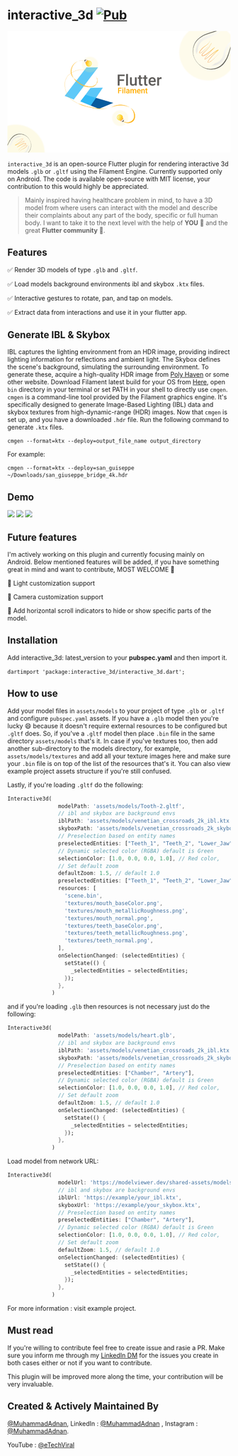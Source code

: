 # interactive_3d [![Pub](https://img.shields.io/pub/v/interactive_3d.svg)](https://pub.dev/packages/interactive_3d)

![Logo](assets/FlutterFilament_logo.png)

`interactive_3d` is an open-source Flutter plugin for rendering interactive 3d models `.glb` or `.gltf` using the Filament Engine. Currently supported only on Android. The code is available open-source with MIT license, your contribution to this would highly be appreciated.

> Mainly inspired having healthcare problem in mind, to have a 3D model from where users can interact with the model and describe their complaints about any part of the body, specific or full human body. I want to take it to the next level with the help of **YOU** 🫵 and the great **Flutter community** 💙.

## Features

✅  Render 3D models of type `.glb` and `.gltf`.

✅  Load models background environments ibl and skybox `.ktx` files.

✅  Interactive gestures to rotate, pan, and tap on models.

✅  Extract data from interactions and use it in your flutter app.

## Generate IBL & Skybox

IBL captures the lighting environment from an HDR image, providing indirect lighting information for reflections and ambient light. The Skybox defines the scene's background, simulating the surrounding environment. To generate these, acquire a high-quality HDR image from [Poly Haven](https://polyhaven.com/) or some other website. Download Filament latest build for your OS from [Here](https://github.com/google/filament/releases), open `bin` directory in your terminal or set PATH in your shell to directly use `cmgen`. `cmgen` is a command-line tool provided by the Filament graphics engine. It's specifically designed to generate Image-Based Lighting (IBL) data and skybox textures from high-dynamic-range (HDR) images. Now that `cmgen` is set up, and you have a downloaded `.hdr` file. Run the following command to generate `.ktx` files.

```
cmgen --format=ktx --deploy=output_file_name output_directory
```
For example:
```
cmgen --format=ktx --deploy=san_guiseppe ~/Downloads/san_giuseppe_bridge_4k.hdr 
```

## Demo

<p float="left">
 <img src="https://media.giphy.com/media/LpzldzEwdglpoRJnrU/giphy.gif" width=200 />
 <img src="https://media.giphy.com/media/nK7JDBH330RSaqi5y6/giphy.gif" width=200 />
 <img src="https://media.giphy.com/media/YTh9FdZIaIqZd6KXR6/giphy.gif" width=200 />
</p>

## Future features
I'm actively working on this plugin and currently focusing mainly on Android. Below mentioned features will be added, if you have something great in mind and want to contribute, MOST WELCOME 🤗

🚀 Light customization support

🚀 Camera customization support

🚀 Add horizontal scroll indicators to hide or show specific parts of the model.


## Installation

Add interactive_3d: latest_version to your **pubspec.yaml** and then import it.

```dartimport 'package:interactive_3d/interactive_3d.dart';```

## How to use

Add your model files in `assets/models` to your project of type `.glb` or `.gltf` and configure `pubspec.yaml` assets. If you have a `.glb` model then you're lucky 😄 because it doesn't require external resources to be configured but `.gltf` does. So, if you've a `.gltf` model then place `.bin` file in the same directory `assets/models` that's it. In case if you've textures too, then add another sub-directory to the models directory, for example, `assets/models/textures` and add all your texture images here and make sure your `.bin` file is on top of the list of the resources that's it. You can also view example project assets structure if you're still confused. 

Lastly, if you're loading `.gltf` do the following:

```dart
Interactive3d(
                modelPath: 'assets/models/Tooth-2.gltf',
                // ibl and skybox are background envs
                iblPath: 'assets/models/venetian_crossroads_2k_ibl.ktx',
                skyboxPath: 'assets/models/venetian_crossroads_2k_skybox.ktx',
                // Preselection based on entity names
                preselectedEntities: ["Teeth_1", "Teeth_2", "Lower_Jaw"],
                // Dynamic selected color (RGBA) default is Green
                selectionColor: [1.0, 0.0, 0.0, 1.0], // Red color,
                // Set default zoom
                defaultZoom: 1.5, // default 1.0
                preselectedEntities: ["Teeth_1", "Teeth_2", "Lower_Jaw"],
                resources: [
                  'scene.bin',
                  'textures/mouth_baseColor.png',
                  'textures/mouth_metallicRoughness.png',
                  'textures/mouth_normal.png',
                  'textures/teeth_baseColor.png',
                  'textures/teeth_metallicRoughness.png',
                  'textures/teeth_normal.png',
                ],
                onSelectionChanged: (selectedEntities) {
                  setState(() {
                    _selectedEntities = selectedEntities;
                  });
                },
              )
```

and if you're loading `.glb` then resources is not necessary just do the following:

```dart
Interactive3d(
                modelPath: 'assets/models/heart.glb',
                // ibl and skybox are background envs
                iblPath: 'assets/models/venetian_crossroads_2k_ibl.ktx',
                skyboxPath: 'assets/models/venetian_crossroads_2k_skybox.ktx',
                // Preselection based on entity names
                preselectedEntities: ["Chamber", "Artery"],
                // Dynamic selected color (RGBA) default is Green
                selectionColor: [1.0, 0.0, 0.0, 1.0], // Red color,
                // Set default zoom
                defaultZoom: 1.5, // default 1.0
                onSelectionChanged: (selectedEntities) {
                  setState(() {
                    _selectedEntities = selectedEntities;
                  });
                },
              )
```

Load model from network URL:

```dart
Interactive3d(
                modelUrl: 'https://modelviewer.dev/shared-assets/models/Astronaut.glb',
                // ibl and skybox are background envs
                iblUrl: 'https://example/your_ibl.ktx',
                skyboxUrl: 'https://example/your_skybox.ktx',
                // Preselection based on entity names
                preselectedEntities: ["Chamber", "Artery"],
                // Dynamic selected color (RGBA) default is Green
                selectionColor: [1.0, 0.0, 0.0, 1.0], // Red color,
                // Set default zoom
                defaultZoom: 1.5, // default 1.0
                onSelectionChanged: (selectedEntities) {
                  setState(() {
                    _selectedEntities = selectedEntities;
                  });
                },
              )
```

For more information : visit example project.

## Must read

If you're willing to contribute feel free to create issue and rasie a PR. Make sure you inform me through my [LinkedIn DM](https://www.linkedin.com/in/muhammad-adnan-developer/)  for the issues you create in both cases either or not if you want to contribute.

This plugin will be improved more along the time, your contribution will be very invaluable.

## Created & Actively Maintained By

[@MuhammadAdnan](https://github.com/AdnanKhan45), LinkedIn  : [@MuhammadAdnan](https://www.linkedin.com/in/muhammad-adnan-developer/) , Instagram  : [@MuhammadAdnan](https://www.instagram.com/dev.adnankhan/).

YouTube : [@eTechViral](https://www.youtube.com/c/eTechViral)

